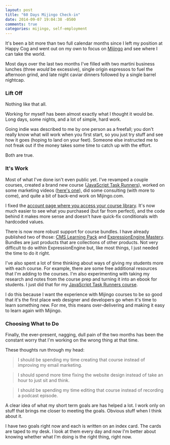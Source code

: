 ```yaml
---
layout: post
title: "60 Days Mijingo Check-in"
date: 2014-09-07 19:04:38 -0500
comments: true
categories: mijingo, self-employment
---
```


It's been a bit more than two full calendar months since I left my position at Happy Cog and went out on my own to focus on [Mijingo](https://mijingo.com) and see where I can take the world.

Most days over the last two months I've filled with two martini business lunches (three _would_ be excessive), single origin espressos to fuel the afternoon grind, and late night caviar dinners followed by a single barrel nightcap.

### Lift Off

Nothing like that all. 

Working for myself has been almost exactly what I thought it would be. Long days, some nights, and a lot of simple, hard work.

Going indie was described to me by one person as a freefall;  you don't really know what will work when you first start, so you just try stuff and see how it goes (hoping to land on your feet). Someone else instructed me to not freak out if the money takes some time to catch up with the effort. 

Both are true.

### It's Work

Most of what I've done isn't even public yet. I've revamped a couple courses, created a brand new course ([JavaScript Task Runners](https://mijingo.com/products/screencasts/javascript-task-runners-grunt-gulp/)), worked on some marketing videos ([here's one](http://buildwithcraft.com/features/matrix)), did some consulting (with more to come), and quite a bit of back-end work on Mijingo.com. 

I fixed the [account page where you access your course library](https://mijingo.com/account). It's now much easier to see what you purchased (but far from perfect), and the code behind it makes more sense and doesn't have quick-fix conditionals with hardcoded values. 

There is now more robust support for course bundles. I have already published two of those: [CMS Learning Pack](https://mijingo.com/products/bundles/cms-course-bundle/) and [ExpressionEngine Mastery](https://mijingo.com/products/bundles/expressionengine-training-courses/). Bundles are just products that are collections of other products. Not very difficult to do within ExpressionEngine but, like most things, I just needed the time to do it right.

I've also spent a lot of time thinking about ways of giving my students more with each course. For example, there are some free additional resources that I'm adding to the courses. I'm also experimenting with taking my research and notes from the course prep and turning it into an ebook for students. I just did that for my [JavaScript Task Runners course](https://mijingo.com/blog/just-added-javascript-task-runners-ebook).

I do this because I want the experience with Mijingo courses to be so good that it's the first place web designer and developers go when it's time to learn something new. For me, this means over-delivering and making it easy to learn again with Mijingo.

### Choosing What to Do

 Finally, the ever-present, nagging, dull pain of the two months has been the constant worry that I'm working on the wrong thing at that time.
 
 These thoughts run through my head:
 
> I should be spending my time creating that course instead of improving my email marketing. 
 
> I should spend more time fixing the website design instead of take an hour to just sit and think. 
 
> I should be spending my time editing that course instead of recording a podcast episode.
 
A clear idea of what my short term goals are has helped a lot. I work only on stuff that brings me closer to meeting the goals. Obvious stuff when I think about it. 

I have two goals right now and each is written on an index card. The cards are taped to my desk. I look at them every day and now I'm better about knowing whether what I'm doing is the right thing, right now.